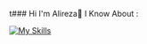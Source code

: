 t### Hi I'm Alireza👋
I Know About :


[![My Skills](https://skillicons.dev/icons?i=js,ts,react,next,nodejs,redux,yarn,vite,tailwind,css,html,github,python,swift)](https://skillicons.dev)
<!--
**marziecode/Alireza** is a ✨ _special_ ✨ repository because its `README.md` (this file) appears on your GitHub profile.

Here are some ideas to get you started:

- 🔭 I’m currently working on ...
- 🌱 I’m currently learning ...
- 👯 I’m looking to collaborate on ...
- 🤔 I’m looking for help with ...
- 💬 Ask me about ...
- 📫 How to reach me: ...
- 😄 Pronouns: ...
- ⚡ Fun fact: ..
-->
